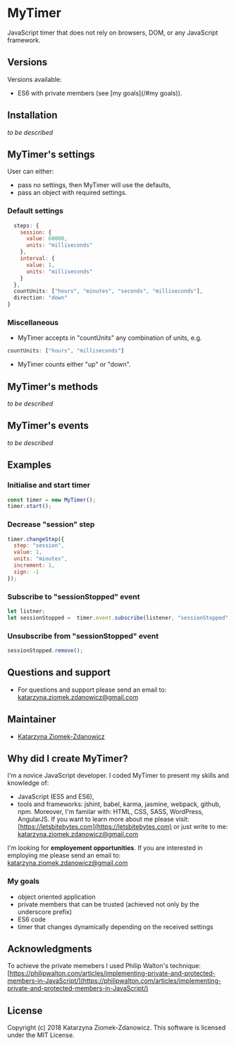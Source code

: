 # MyTimer

JavaScript timer that does not rely on browsers, DOM, or any JavaScript framework.

## Versions

Versions available:
* ES6 with private members (see [my goals](/#my goals)).

## Installation
_to be described_

<!-- For the MyTimer NPM module [https://github.com/jasmine/jasmine-npm](https://github.com/jasmine/jasmine-npm):
```bash
npm install mytimer
``` -->
## MyTimer's settings
User can either:
* pass no settings, then MyTimer will use the defaults,
* pass an object with required settings.

### Default settings
```JavaScript
  steps: {
    session: {
      value: 60000,
      units: "milliseconds"
    },
    interval: {
      value: 1,
      units: "milliseconds"
    }
  },
  countUnits: ["hours", "minutes", "seconds", "milliseconds"],
  direction: "down"
}
```
### Miscellaneous
* MyTimer accepts in "countUnits" any combination of units, e.g.
```JavaScript
countUnits: ["hours", "milliseconds"]
```
* MyTimer counts either "up" or "down".

## MyTimer's methods
_to be described_

## MyTimer's events
_to be described_

## Examples
### Initialise and start timer
```JavaScript
const timer = new MyTimer();
timer.start();
```
### Decrease "session" step
```JavaScript
timer.changeStep({
  step: "session",
  value: 1,
  units: "minutes",
  increment: 1,
  sign: -1
});
```
### Subscribe to "sessionStopped" event
```JavaScript
let listner;
let sessionStopped =  timer.event.subscribe(listener, "sessionStopped", "stopped");
```
### Unsubscribe from "sessionStopped" event
```JavaScript
sessionStopped.remove();
```

## Questions and support

* For questions and support please send an email to: [katarzyna.ziomek.zdanowicz@gmail.com](mailto:katarzyna.ziomek.zdanowicz@gmail.com)

## Maintainer

* [Katarzyna Ziomek-Zdanowicz](mailto:katarzyna.ziomek.zdanowicz@gmail.com)

## Why did I create MyTimer?

I'm a novice JavaScript developer. I coded MyTimer to present my skills and knowledge of:
* JavaScript (ES5 and ES6),
* tools and frameworks: jshint, babel, karma, jasmine, webpack, github, npm.
Moreover, I'm familar with: HTML, CSS, SASS, WordPress, AngularJS.
If you want to learn more about me please visit:  [https://letsbitebytes.com](https://letsbitebytes.com)
or just write to me: [katarzyna.ziomek.zdanowicz@gmail.com](mailto:katarzyna.ziomek.zdanowicz@gmail.com)

I'm looking for __employement opportunities__. If you are interested in employing me please send an email to: [katarzyna.ziomek.zdanowicz@gmail.com](mailto:katarzyna.ziomek.zdanowicz@gmail.com)

### My goals

* object oriented application
* private members that can be trusted (achieved not only by the underscore prefix)
* ES6 code
* timer that changes dynamically depending on the received settings

## Acknowledgments

To achieve the private memebers I used Philip Walton's technique:  [https://philipwalton.com/articles/implementing-private-and-protected-members-in-JavaScript/](https://philipwalton.com/articles/implementing-private-and-protected-members-in-JavaScript/)

## License

Copyright (c) 2018 Katarzyna Ziomek-Zdanowicz. This software is licensed under the MIT License.
